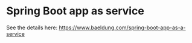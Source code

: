 # Spring Boot app as service

See the details here: <https://www.baeldung.com/spring-boot-app-as-a-service>
